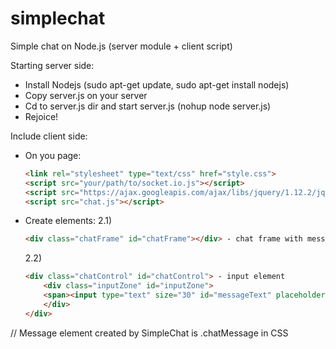 # simplechat
Simple chat on Node.js (server module + client script)

Starting server side:

- Install Nodejs (sudo apt-get update, sudo apt-get install nodejs)
- Copy server.js on your server
- Cd to server.js dir and start server.js (nohup node server.js)
- Rejoice!

Include client side:

- 	On you page:
	```html
	<link rel="stylesheet" type="text/css" href="style.css">
	<script src="your/path/to/socket.io.js"></script>
	<script src="https://ajax.googleapis.com/ajax/libs/jquery/1.12.2/jquery.min.js"></script>
	<script src="chat.js"></script>
	```
	
-  Create elements:
	2.1) 
	```html
	<div class="chatFrame" id="chatFrame"></div> - chat frame with messages
	```
	2.2) 
	```html
	<div class="chatControl" id="chatControl"> - input element
		<div class="inputZone" id="inputZone">
		<span><input type="text" size="30" id="messageText" placeholder="Enter to send..." maxlength="55" onkeypress="sendMessage(event)"></input></span>
		</div>
	</div>
	```
		
// Message element created by SimpleChat is .chatMessage in CSS 